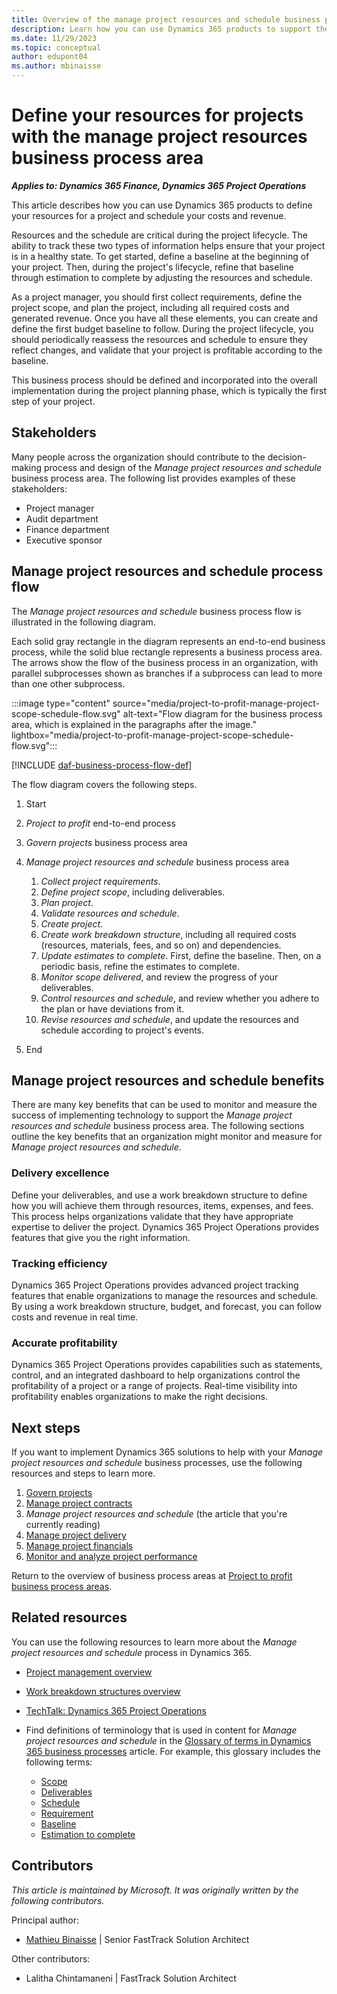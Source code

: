 ```yaml
---
title: Overview of the manage project resources and schedule business process area
description: Learn how you can use Dynamics 365 products to support the organization's business processes for managing resources and schedule for projects.
ms.date: 11/29/2023
ms.topic: conceptual
author: edupont04
ms.author: mbinaisse
---
```


# Define your resources for projects with the manage project resources business process area

***Applies to: Dynamics 365 Finance, Dynamics 365 Project Operations***

This article describes how you can use Dynamics 365 products to define your resources for a project and schedule your costs and revenue.

Resources and the schedule are critical during the project lifecycle. The ability to track these two types of information helps ensure that your project is in a healthy state. To get started, define a baseline at the beginning of your project. Then, during the project's lifecycle, refine that baseline through estimation to complete by adjusting the resources and schedule.

As a project manager, you should first collect requirements, define the project scope, and plan the project, including all required costs and generated revenue.
Once you have all these elements, you can create and define the first budget baseline to follow. During the project lifecycle, you should periodically reassess the resources and schedule to ensure they reflect changes, and validate that your project is profitable according to the baseline.

This business process should be defined and incorporated into the overall implementation during the project planning phase, which is typically the first step of your project.

## Stakeholders

Many people across the organization should contribute to the decision-making process and design of the *Manage project resources and schedule* business process area. The following list provides examples of these stakeholders:

- Project manager
- Audit department
- Finance department
- Executive sponsor

## Manage project resources and schedule process flow

The *Manage project resources and schedule* business process flow is illustrated in the following diagram.

Each solid gray rectangle in the diagram represents an end-to-end business process, while the solid blue rectangle represents a business process area. The arrows show the flow of the business process in an organization, with parallel subprocesses shown as branches if a subprocess can lead to more than one other subprocess.

:::image type="content" source="media/project-to-profit-manage-project-scope-schedule-flow.svg" alt-text="Flow diagram for the business process area, which is explained in the paragraphs after the image." lightbox="media/project-to-profit-manage-project-scope-schedule-flow.svg":::

[!INCLUDE [daf-business-process-flow-def](~/../shared-content/shared/guidance-includes/daf-business-process-flow-def.md)]

The flow diagram covers the following steps.

1. Start
1. *Project to profit* end-to-end process
1. *Govern projects* business process area
1. *Manage project resources and schedule* business process area

    1. *Collect project requirements*.
    1. *Define project scope*, including deliverables.
    1. *Plan project*.
    1. *Validate resources and schedule*.
    1. *Create project*.
    1. *Create work breakdown structure*, including all required costs (resources, materials, fees, and so on) and dependencies.
    1. *Update estimates to complete*. First, define the baseline. Then, on a periodic basis, refine the estimates to complete.
    1. *Monitor scope delivered*, and review the progress of your deliverables.
    1. *Control resources and schedule*, and review whether you adhere to the plan or have deviations from it.
    1. *Revise resources and schedule*, and update the resources and schedule according to project's events.

1. End

## Manage project resources and schedule benefits

There are many key benefits that can be used to monitor and measure the success of implementing technology to support the *Manage project resources and schedule* business process area. The following sections outline the key benefits that an organization might monitor and measure for *Manage project resources and schedule*.

### Delivery excellence

Define your deliverables,  and use a work breakdown structure to define how you will achieve them through resources, items, expenses, and fees. This process helps organizations validate that they have appropriate expertise to deliver the project. Dynamics 365 Project Operations provides features that give you the right information.

### Tracking efficiency

Dynamics 365 Project Operations provides advanced project tracking features that enable organizations to manage the resources and schedule. By using a work breakdown structure, budget, and forecast, you can follow costs and revenue in real time.

### Accurate profitability

Dynamics 365 Project Operations provides capabilities such as statements, control, and an integrated dashboard to help organizations control the profitability of a project or a range of projects. Real-time visibility into profitability enables organizations to make the right decisions.

## Next steps

If you want to implement Dynamics 365 solutions to help with your *Manage project resources and schedule* business processes, use the following resources and steps to learn more.

1. [Govern projects](project-to-profit-govern-projects-overview.md)
2. [Manage project contracts](project-to-profit-manage-project-contracts-overview.md)  
1. *Manage project resources and schedule* (the article that you're currently reading)
1. [Manage project delivery](project-to-profit-deliver-project-work.md)
1. [Manage project financials](project-to-profit-manage-project-financials-overview.md)
1. [Monitor and analyze project performance](project-to-profit-monitor-analyze-project-performance-overview.md)

Return to the overview of business process areas at [Project to profit business process areas](project-to-profit-areas.md).

## Related resources

You can use the following resources to learn more about the *Manage project resources and schedule* process in Dynamics 365.

- [Project management overview](/dynamics365/project-operations/project-management/project-management-overview)
- [Work breakdown structures overview](/dynamics365/project-operations/prod-pma/work-breakdown-structures)
- [TechTalk: Dynamics 365 Project Operations](https://community.dynamics.com/blogs/post/?postid=d9613dbe-cb51-4cb3-b29a-8464034d7fdb)
- Find definitions of terminology that is used in content for *Manage project resources and schedule* in the [Glossary of terms in Dynamics 365 business processes](glossary.md) article. For example, this glossary includes the following terms:

  - [Scope](glossary.md#scope)
  - [Deliverables](glossary.md#deliverables)
  - [Schedule](glossary.md#schedule)
  - [Requirement](glossary.md#requirement)
  - [Baseline](glossary.md#baseline)
  - [Estimation to complete](glossary.md#estimation-to-complete)

<!-- ## Tags

*Industries:* Agriculture (01-09), Mining (10-14), Construction (15-17), Manufacturing (20-39), Transportation, and Public Utilities (40-49), Wholesale Trade (50-51), Retail Trade (52-59), Finance, Insurance, Real Estate (60-67), Services (70-89), Public Administration (91-99)

*Stakeholders:* Executive Sponsor, Audit, Finance, Project Management

*Products:* Dynamics 365 Finance, Dynamics 365 Project Operations -->

## Contributors

*This article is maintained by Microsoft. It was originally written by the following contributors.*

Principal author:

- [Mathieu Binaisse](https://www.linkedin.com/in/mathieu-binaisse-microsoft/) \| Senior FastTrack Solution Architect

Other contributors:

- Lalitha Chintamaneni \| FastTrack Solution Architect

